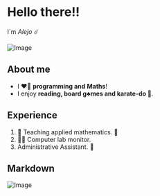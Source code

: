 # Hello there!! 
I´m *Alejo* ☄️



![Image](https://pruebacorreoescuelaingeduco-my.sharepoint.com/:i:/g/personal/daniel_acero_mail_escuelaing_edu_co/EeaJUHU86vxMn9GGkylCpi0BptBnjBs94BRRTko1qX5nOw?e=acSvUm)

## About me

-   I ❤️‍🔥 **programming and** **Maths**!
-   I enjoy **reading, board g♣️mes and karate-do 🦖**. 

## Experience

1. 🧮 Teaching applied mathematics. 🏰
2. 👨‍💻 Computer lab monitor. 
3. Administrative Assistant. 💱

## Markdown

![Image](https://pruebacorreoescuelaingeduco-my.sharepoint.com/:i:/g/personal/daniel_acero_mail_escuelaing_edu_co/Eeb9RGoctu1NnOCIh1AGfwEB3BIRhkWAqzGQIiV1AYBTFw?e=BgMizY)
